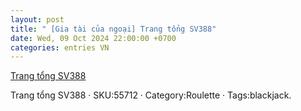 ```yaml
---
layout: post
title: " [Gia tài của ngoại] Trang tổng SV388"
date: Wed, 09 Oct 2024 22:00:00 +0700
categories: entries VN
---
```

[Trang tổng SV388](https://vasep.com.vn/tig/Trang%20t%E1%BB%95ng%20SV388.phtml)

Trang tổng SV388 · SKU:55712 · Category:Roulette · Tags:blackjack.

